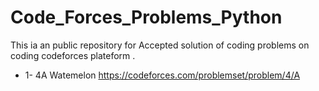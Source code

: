 # Code_Forces_Problems_Python
This ia an public repository for Accepted solution of coding problems on coding codeforces  plateform .

- 1- 4A Watemelon
   https://codeforces.com/problemset/problem/4/A
  

